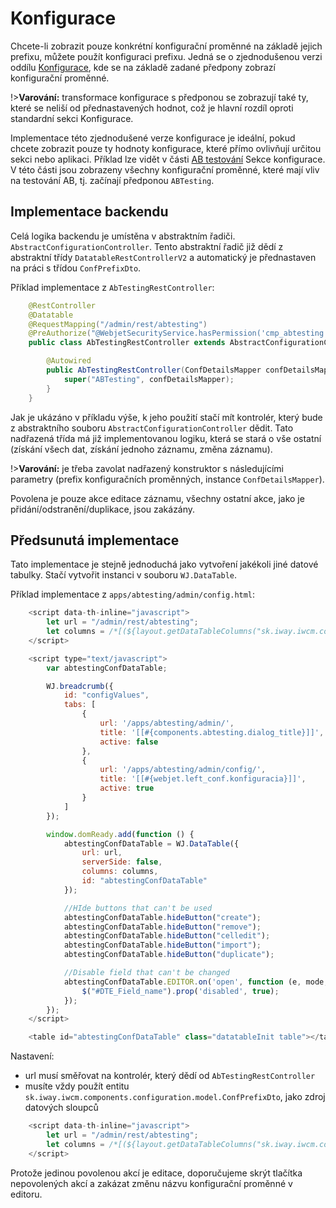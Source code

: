 # Konfigurace

Chcete-li zobrazit pouze konkrétní konfigurační proměnné na základě jejich prefixu, můžete použít konfiguraci prefixu. Jedná se o zjednodušenou verzi oddílu [Konfigurace](../../admin/setup/configuration/README.md), kde se na základě zadané předpony zobrazí konfigurační proměnné.

!>**Varování:** transformace konfigurace s předponou se zobrazují také ty, které se neliší od přednastavených hodnot, což je hlavní rozdíl oproti standardní sekci Konfigurace.

Implementace této zjednodušené verze konfigurace je ideální, pokud chcete zobrazit pouze ty hodnoty konfigurace, které přímo ovlivňují určitou sekci nebo aplikaci. Příklad lze vidět v části [AB testování](../../redactor/apps/abtesting/abtesting.md) Sekce konfigurace. V této části jsou zobrazeny všechny konfigurační proměnné, které mají vliv na testování AB, tj. začínají předponou `ABTesting`.

## Implementace backendu

Celá logika backendu je umístěna v abstraktním řadiči. `AbstractConfigurationController`. Tento abstraktní řadič již dědí z abstraktní třídy `DatatableRestControllerV2` a automatický je přednastaven na práci s třídou `ConfPrefixDto`.

Příklad implementace z `AbTestingRestController`:

```java
    @RestController
    @Datatable
    @RequestMapping("/admin/rest/abtesting")
    @PreAuthorize("@WebjetSecurityService.hasPermission('cmp_abtesting')")
    public class AbTestingRestController extends AbstractConfigurationController {

        @Autowired
        public AbTestingRestController(ConfDetailsMapper confDetailsMapper) {
            super("ABTesting", confDetailsMapper);
        }
    }
```

Jak je ukázáno v příkladu výše, k jeho použití stačí mít kontrolér, který bude z abstraktního souboru `AbstractConfigurationController` dědit. Tato nadřazená třída má již implementovanou logiku, která se stará o vše ostatní (získání všech dat, získání jednoho záznamu, změna záznamu).

!>**Varování:** je třeba zavolat nadřazený konstruktor s následujícími parametry (prefix konfiguračních proměnných, instance `ConfDetailsMapper`).

Povolena je pouze akce editace záznamu, všechny ostatní akce, jako je přidání/odstranění/duplikace, jsou zakázány.

## Předsunutá implementace

Tato implementace je stejně jednoduchá jako vytvoření jakékoli jiné datové tabulky. Stačí vytvořit instanci v souboru `WJ.DataTable`.

Příklad implementace z `apps/abtesting/admin/config.html`:

```javascript
    <script data-th-inline="javascript">
        let url = "/admin/rest/abtesting";
        let columns = /*[(${layout.getDataTableColumns("sk.iway.iwcm.components.configuration.model.ConfPrefixDto")})]*/ '';
    </script>

    <script type="text/javascript">
        var abtestingConfDataTable;

        WJ.breadcrumb({
            id: "configValues",
            tabs: [
                {
                    url: '/apps/abtesting/admin/',
                    title: '[[#{components.abtesting.dialog_title}]]',
                    active: false
                },
                {
                    url: '/apps/abtesting/admin/config/',
                    title: '[[#{webjet.left_conf.konfiguracia}]]',
                    active: true
                }
            ]
        });

        window.domReady.add(function () {
            abtestingConfDataTable = WJ.DataTable({
                url: url,
                serverSide: false,
                columns: columns,
                id: "abtestingConfDataTable"
            });

            //HIde buttons that can't be used
            abtestingConfDataTable.hideButton("create");
            abtestingConfDataTable.hideButton("remove");
            abtestingConfDataTable.hideButton("celledit");
            abtestingConfDataTable.hideButton("import");
            abtestingConfDataTable.hideButton("duplicate");

            //Disable field that can't be changed
            abtestingConfDataTable.EDITOR.on('open', function (e, mode, action) {
                $("#DTE_Field_name").prop('disabled', true);
            });
        });
    </script>

    <table id="abtestingConfDataTable" class="datatableInit table"></table>
```

Nastavení:
- url musí směřovat na kontrolér, který dědí od `AbTestingRestController`
- musíte vždy použít entitu `sk.iway.iwcm.components.configuration.model.ConfPrefixDto`, jako zdroj datových sloupců

```javascript
    <script data-th-inline="javascript">
        let url = "/admin/rest/abtesting";
        let columns = /*[(${layout.getDataTableColumns("sk.iway.iwcm.components.configuration.model.ConfPrefixDto")})]*/ '';
    </script>
```

Protože jedinou povolenou akcí je editace, doporučujeme skrýt tlačítka nepovolených akcí a zakázat změnu názvu konfigurační proměnné v editoru.
